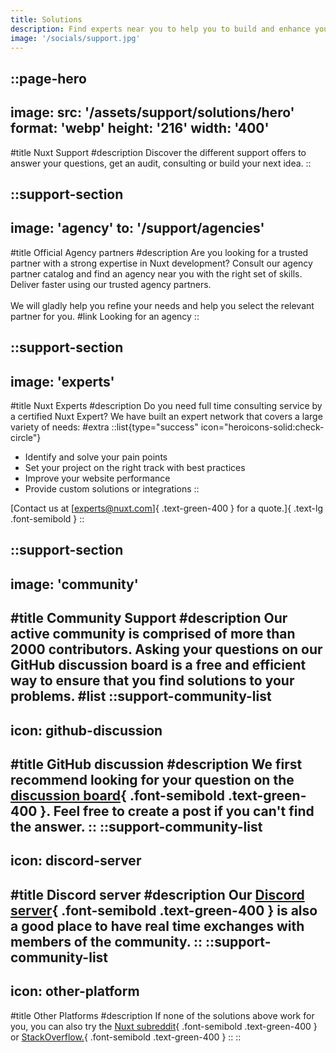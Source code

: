 ```yaml
---
title: Solutions
description: Find experts near you to help you to build and enhance your project.
image: '/socials/support.jpg'
---
```


::page-hero
---
image:
  src: '/assets/support/solutions/hero'
  format: 'webp'
  height: '216'
  width: '400'
---
#title
Nuxt Support
#description
Discover the different support offers to answer your questions, get an audit, consulting or build your next idea.
::

::support-section
---
image: 'agency'
to: '/support/agencies'
---
#title
Official Agency partners
#description
Are you looking for a trusted partner with a strong expertise in Nuxt development?
Consult our agency partner catalog and find an agency near you with the right set of skills. Deliver faster using our trusted agency partners.
<br /><br />
We will gladly help you refine your needs and help you select the relevant partner for you.
#link
Looking for an agency
::

::support-section
---
image: 'experts'
---
#title
Nuxt Experts
#description
Do you need full time consulting service by a certified Nuxt Expert?
We have built an expert network that covers a large variety of needs:
#extra
::list{type="success" icon="heroicons-solid:check-circle"}
- Identify and solve your pain points
- Set your project on the right track with best practices
- Improve your website performance
- Provide custom solutions or integrations
::

[Contact us at [experts@nuxt.com]{ .text-green-400 } for a quote.]{ .text-lg .font-semibold }
::

::support-section
---
image: 'community'
---
#title
Community Support
#description
Our active community is comprised of more than 2000 contributors. Asking your questions on our GitHub discussion board is a free and efficient way to ensure that you find solutions to your problems.
#list
::support-community-list
---
icon: github-discussion
---
#title
GitHub discussion
#description
We first recommend looking for your question on the [discussion board](https://github.com/nuxt/framework/discussions){ .font-semibold .text-green-400 }. Feel free to create a post if you can't find the answer.
::
::support-community-list
---
icon: discord-server
---
#title
Discord server
#description
Our [Discord server](https://discord.com/invite/nuxt-473401852243869706){ .font-semibold .text-green-400 } is also a good place to have real time exchanges with members of the community.
::
::support-community-list
---
icon: other-platform
---
#title
Other Platforms
#description
If none of the solutions above work for you, you can also try the [Nuxt subreddit](https://www.reddit.com/r/Nuxt/){ .font-semibold .text-green-400 } or [StackOverflow.](https://stackoverflow.com/questions/tagged/nuxt.js?tab=Newest){ .font-semibold .text-green-400 }
::
::
